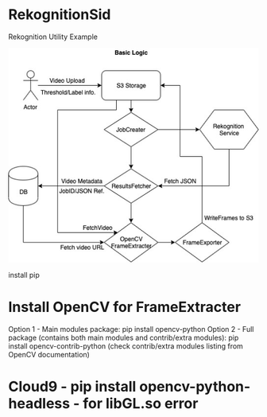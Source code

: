 # RekognitionSid
Rekognition Utility Example

![alt text](https://github.com/sidraj2002/RekognitionSid/blob/main/HumanVideoDetect/VideoFrameExtracter.jpg)

install pip
# Install OpenCV for FrameExtracter
Option 1 - Main modules package: pip install opencv-python
Option 2 - Full package (contains both main modules and contrib/extra modules): pip install opencv-contrib-python (check contrib/extra modules listing from OpenCV documentation)

# Cloud9 - pip install opencv-python-headless - for libGL.so error